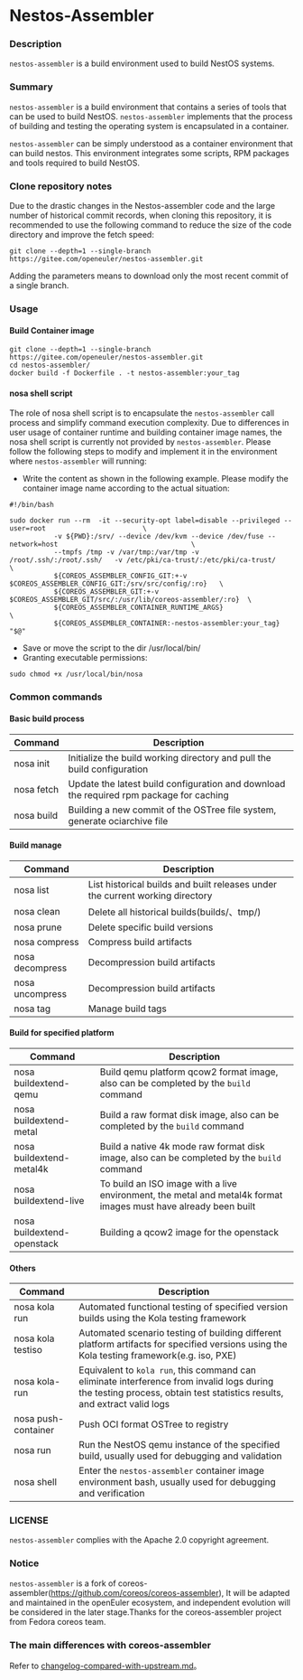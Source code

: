 # Nestos-Assembler

### Description
`nestos-assembler` is a build environment used to build NestOS systems.

### Summary

`nestos-assembler` is a build environment that contains a series of tools that can be used to build NestOS. `nestos-assembler` implements that the process of building and testing the operating system is encapsulated in a container.

`nestos-assembler` can be simply understood as a container environment that can build nestos. This environment integrates some scripts, RPM packages and tools required to build NestOS.

### Clone repository notes
Due to the drastic changes in the Nestos-assembler code and the large number of historical commit records, when cloning this repository, it is recommended to use the following command to reduce the size of the code directory and improve the fetch speed:
```
git clone --depth=1 --single-branch https://gitee.com/openeuler/nestos-assembler.git
```
Adding the parameters means to download only the most recent commit of a single branch. 

### Usage

#### Build Container image
```
git clone --depth=1 --single-branch https://gitee.com/openeuler/nestos-assembler.git
cd nestos-assembler/
docker build -f Dockerfile . -t nestos-assembler:your_tag
```
#### nosa shell script
The role of nosa shell script is to encapsulate the `nestos-assembler` call process and simplify command execution complexity. Due to differences in user usage of container runtime and building container image names, the nosa shell script is currently not provided by `nestos-assembler`. Please follow the following steps to modify and implement it in the environment where `nestos-assembler` will running:
- Write the content as shown in the following example. Please modify the container image name according to the actual situation:
```
#!/bin/bash

sudo docker run --rm  -it --security-opt label=disable --privileged --user=root                        \
           -v ${PWD}:/srv/ --device /dev/kvm --device /dev/fuse --network=host                                 \
           --tmpfs /tmp -v /var/tmp:/var/tmp -v /root/.ssh/:/root/.ssh/   -v /etc/pki/ca-trust/:/etc/pki/ca-trust/                                        \
           ${COREOS_ASSEMBLER_CONFIG_GIT:+-v $COREOS_ASSEMBLER_CONFIG_GIT:/srv/src/config/:ro}   \
           ${COREOS_ASSEMBLER_GIT:+-v $COREOS_ASSEMBLER_GIT/src/:/usr/lib/coreos-assembler/:ro}  \
           ${COREOS_ASSEMBLER_CONTAINER_RUNTIME_ARGS}                                            \
           ${COREOS_ASSEMBLER_CONTAINER:-nestos-assembler:your_tag} "$@"
```
- Save or move the script to the dir /usr/local/bin/
- Granting executable permissions:
```
sudo chmod +x /usr/local/bin/nosa
```

### Common commands
#### Basic build process
|  Command   |   Description  |
| --- | --- |
| nosa init  |  Initialize the build working directory and pull the build configuration   |
| nosa fetch  |  Update the latest build configuration and download the required rpm package for caching   |
| nosa build  |  Building a new commit of the OSTree file system, generate ociarchive file |

#### Build manage
|  Command   |   Description  |
| --- | --- |
| nosa list  |  List historical builds and built releases under the current working directory   |
| nosa clean  |  Delete all historical builds(builds/、tmp/)   |
| nosa prune  |  Delete specific build versions |
| nosa compress | Compress build artifacts |
| nosa decompress | Decompression build artifacts |
| nosa uncompress | Decompression build artifacts  |
| nosa tag | Manage build tags |

#### Build for specified platform
|  Command   |   Description  |
| --- | --- |
| nosa buildextend-qemu| Build qemu platform qcow2 format image, also can be completed by the `build` command |
| nosa buildextend-metal| Build a raw format disk image, also can be completed by the `build` command |
| nosa buildextend-metal4k| Build a native 4k mode raw format disk image, also can be completed by the `build` command |
| nosa buildextend-live| To build an ISO image with a live environment, the metal and metal4k format images must have already been built |
| nosa buildextend-openstack| Building a qcow2 image for the openstack |

#### Others
|  Command   |   Description  |
| --- | --- |
| nosa kola run | Automated functional testing of specified version builds using the Kola testing framework |
| nosa kola testiso |Automated scenario testing of building different platform artifacts for specified versions using the Kola testing framework(e.g. iso, PXE)|
| nosa kola-run | Equivalent to `kola run`, this command can eliminate interference from invalid logs during the testing process, obtain test statistics results, and extract valid logs|
| nosa push-container | Push OCI format OSTree to registry |
| nosa run | Run the NestOS qemu instance of the specified build, usually used for debugging and validation |
| nosa shell | Enter the `nestos-assembler` container image environment bash, usually used for debugging and verification |

### LICENSE

`nestos-assembler` complies with the Apache 2.0 copyright agreement.

### Notice

`nestos-assembler` is a fork of coreos-assembler(https://github.com/coreos/coreos-assembler), It will be adapted and maintained in the openEuler ecosystem, and independent evolution will be considered in the later stage.Thanks for the coreos-assembler project from Fedora coreos team.

### The main differences with coreos-assembler

Refer to [changelog-compared-with-upstream.md](./docs/changelog-compared-with-upstream.md)。
